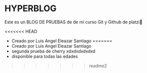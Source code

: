 # HYPERBLOG

Este es un BLOG DE PRUEBAS de de mi curso Git y Github de platzi💚

<<<<<<< HEAD
* Creado por Luis Angel Eleazar Santiago
=======
* Creado por Luis Angel Eleazar Santiago
* segunda prueba de cherry xdxdxdxdxdxd
* disponible para todas las edades
>>>>>>> readme2
